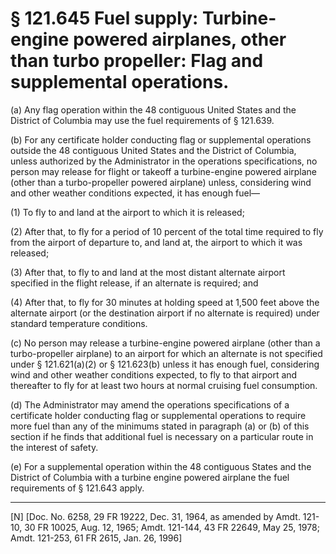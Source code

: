 # § 121.645   Fuel supply: Turbine-engine powered airplanes, other than turbo propeller: Flag and supplemental operations.

(a) Any flag operation within the 48 contiguous United States and the District of Columbia may use the fuel requirements of § 121.639. 


(b) For any certificate holder conducting flag or supplemental operations outside the 48 contiguous United States and the District of Columbia, unless authorized by the Administrator in the operations specifications, no person may release for flight or takeoff a turbine-engine powered airplane (other than a turbo-propeller powered airplane) unless, considering wind and other weather conditions expected, it has enough fuel—


(1) To fly to and land at the airport to which it is released; 


(2) After that, to fly for a period of 10 percent of the total time required to fly from the airport of departure to, and land at, the airport to which it was released; 


(3) After that, to fly to and land at the most distant alternate airport specified in the flight release, if an alternate is required; and 


(4) After that, to fly for 30 minutes at holding speed at 1,500 feet above the alternate airport (or the destination airport if no alternate is required) under standard temperature conditions. 


(c) No person may release a turbine-engine powered airplane (other than a turbo-propeller airplane) to an airport for which an alternate is not specified under § 121.621(a)(2) or § 121.623(b) unless it has enough fuel, considering wind and other weather conditions expected, to fly to that airport and thereafter to fly for at least two hours at normal cruising fuel consumption. 


(d) The Administrator may amend the operations specifications of a certificate holder conducting flag or supplemental operations to require more fuel than any of the minimums stated in paragraph (a) or (b) of this section if he finds that additional fuel is necessary on a particular route in the interest of safety. 


(e) For a supplemental operation within the 48 contiguous States and the District of Columbia with a turbine engine powered airplane the fuel requirements of § 121.643 apply. 



---

[N] [Doc. No. 6258, 29 FR 19222, Dec. 31, 1964, as amended by Amdt. 121-10, 30 FR 10025, Aug. 12, 1965; Amdt. 121-144, 43 FR 22649, May 25, 1978; Amdt. 121-253, 61 FR 2615, Jan. 26, 1996]




